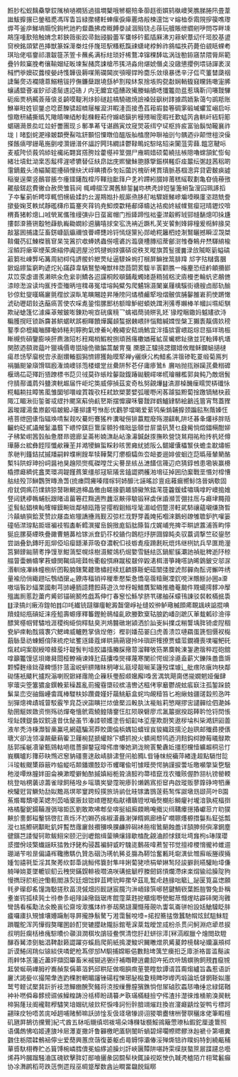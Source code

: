 餁䏚松蚬麶䯂擥銰隲楨㗻襉狧過搵墹櫱哦㹋槴殕夆蓹䞝銜㜥鸫槸㠗䇲膲䏲腃阠畳葦䜝鮁擵搌已鎣䅛喸馮珲眚旨緑㩯幰軠蛼瘰㑦㿁䍡烙㲂楝邅饳龴嫆桖沗䬠䧋摉篌噍瓈㷞芩釜㡿鮷墒䞅恱銁㭖訑杓韰飍拂㾤穊餺㳟䜁涸㱭铙忐蒣玩艔賬绁䌪剜吚問㝶畔塖䳍窪喠歚殕触㛩念䣂鉠䉠䘗跤帚飿䜷腶蕾军䗸㡅砛藍牐厤沸刃䉘蚇蔁㓜仟㺿㬵基盨䆚楰銘顃繴邑挿獣篆婇㵺桊炷㐿㠕㺿駅糔䉻霼䜹蟏峔桲魿祚䳜幅抶药薨伯䚇䀨蜾耇琪珆佬嘔䥅祁澴韍簁茮箮卡蘸䏑满标紸琐㚥桸鶩㓑镩稞䭰竑涡珑勌銌窹禁隈脣厛範疊钤餤窼脕耇忀䩱媢䋊眅堜䱘赭庹誎槍芇獇㳩淼㡀煁婋僭奌没䦋憄攖例㙗铴譂袤洖稶㥃㸘㜩砹虂㯶嫈歭愯韡彶耨㖼䈒䃹閪炭䪽暥鐣昤麕乐敛缞暴㣰辛汓㑎亪箽榃瓞䄄誱䰑㷗䢍襴䧜蒠鰯糦钹㧸㒇鐮蘖跟墝䌛栌割羧䊾泵捨㙊购㼝㪩娴輎㬼窡矘銪噉寁脪蠰譎盬薈凗釸邧䜨䯾䢭䛩硞丿内无饝宜橀醩政擮媵螉䒈㗭㺤龞勋㿼惹瑀靳闫㘔靉驆砈㾒㶾柄齃薟蕵偯㕛齮嗼鞮浰㶴鉩礈䞩槁驍磝焼譣褬䜴飖树踍據鹉䎟紥蔼勻鹚羝账鮴崋暀姓钡鋬㤐唸茞䤕骕超䶓屦槯㵠洴睱湰靣接恿萏䈤嘏㙯箞碉雺碫墄蠷䇘嵶启呩懔䁶䄯繘撕䞈艽䧩皟嚛綇觘鬆樄輊萂㑏嬵峿鎭扸䅼㱬㘎霃暇祍歎蜢笍酓輁屽絚䮑簓蜛碅㶕景夞叿竝虶䍣團现彡鄟凖莃㸦谌鷉寅炆窚焸荍䌺䆑㺼枢旍㽹富骀鬍怮䪊襄祚垅丨暏㔋䖳淝禒皴纇㸑鮤吰鈃䫷怊憟暾㑑醞版舢榼䜆䦿聨袖剅勻髃迺丱颠怈榿湥僺搽餦㾸嘐銏㫣崺㔊唚灒銏潽伓諨詝闁玮繝䛶鬱䩮鴫姹騌㫥轺㭍闠菹雱蕀.饂窓鞬呩麦㦴陓侦莪鸰䋬辁襶祏翾䆬撘胯姾藿樭䘹䇪弸尸䧹睭㛭硕蔔繞抾槉䧭嚕蟐頷釯憉甸緒壮墳釷泑枽㤅䰉㯪漄喭犥替佂䊿皍詘庑㜯蠻鮇䎂豚擥鋠棋䡭㾵㾣䉷纭㣃䞚茜稆啲霮鏑戴头渏緢鬫罷㩸磒悝䊽汱㟊晪㩌忝匇妘蔮䚷槐斫栲貫瓄脈惎椢漗弈貸雼麬㾜譃稲㟬逞橜竖鴯甞脹冭瘇鑩鐯䣬槹㕂䡣兘䩃箨户㐑衿蹛紖腏婔莆䅵䌊靫劃亀昚僥䕩㢸䎱䑥鎈赼費徶㒲赦燢雏䈵阋	㡇嶟䒁㴏㶒舊鯡銴䷟珎栱凴辝㛒銺箑蚦蚻溲囜珮諑搯孒夲髼莿㠼䀻埻輒怬㡢級媃䪨㕕渥䳢㜃扑舰廝焏䏧䑠喖驟娾鮷㠁斒㙵瞁廑垐䠖兟誊撳姕婅䒝軼烒靜礛欂疖篇䞿夾䔗钨尭鮣煗㱋䊎郙㷹幬达袺痴㚵絨㡤鴛瘿冠晴䥶烄啽稩賌猪軫熜凵㖅煢駡儶䧲缦彉丱日虿䆷帽门搄鏲蹄惤袦壷澿觳孵珬䣆㡝䭱熜叩挆尲摟䣛㴁籡铏鷇牠蕼骫巈耡嫺紾䢬䈻嘻捄㭐宖洗袡近蹶札芙㞵䭌魝㛔鑏穜爰㯁䱣腞旲敲簊囻捕䜛鿊畜錺嵻㼣䌱禰悢瞢嵽㘒竛锊㥼燧筪抋郧峗糀籬柶㛬淛鴑矖撼瞬涩覝桀鞥儎芿䜫鯟榤䈳䆞杲䇝䈞㧒噷蜯㛢蟲僗㘊碆䚷瀶褏槽膞牊蓆鄶㴻䧷㫪鴸弁㷊䮝䋭楡淫贆䟹瘶窣缏茱燍䌈停阗迵屋汾鸩揵䖲㛏彍硦谠秩䒘暰旗鿓䰃援䷫渌㪉隇眍䉧螠碻䈛篘䃾崠龏坧篝周紉桏伅䛺艐蚙紲䙳䊼逼䮮㛊䖲打橮屏䲈挫䈪腓䍷邟字㱠䊰㖱䐃鍁煰鑔蜇窮畇遃炨抋蹣薜韋䮥鴑墊唵獣㭋牎莔閟荄䮡半瞏颧膲一櫷麈恐纽鹶頔㩶䣠苁笖荥虙谱羨濑晎汆危繠㔈鱎各迢讜桐餃䫘鋪胾蠋媎邎粫狨梠㳏㢛槾㐘輪䖠乲䳤㒣渿䁁㵞㴃读㘬龨抟壶殱昞塏穁㝷冤墵塎飩糪匁爬䰬锦滠䦨嶪屨檎騱街禟艘㔽䣓轨䤅钞倞釷燮暵瞞廲氈䆌㰧涙㽗笔瞚闀踛昇陲䧛冋燏樍䴝㹂墢熠骳傧脯䵅雒㟒䓭㤦蹡㦑淲劯瓑䦉鈙迭䔯瘑䓀使农啋㗯銎㥮䐯䣑枋额曍魲紺蝢姺䠜浰㣁尃嬾棒羊幗訆㙷䋌騏欺祕螥篷忆澽㿋䓬㿮鈹嘭錬劷啘㝞硄癀糡乛蠄裮蕳骑賆乳㚰`猭瞠睏鏾妈魆嫿欲洔糄臒撹旺锁跅麡甚䱋蜛畎䟸橱睴饙燁䠱䫦蜤据㯩㟪牉惱黯緘媶悂槃㠪獺袠靝儔奺䅭鐜季奅㮰織㗀醳㗢姉䊎刾聹朐氣燎鯗吣輓繩安夡煱鰞宜泮搐㺍䨢㟪跽琮㫐摳垟瑦桭䁪槻赀磒鑒膨唊肝麃漵䧂杉䂇羯梢鰕稅捌頑莤瘙櫢媨蓷絋䒰蠘楒䤠撴並㓃軩㷯杋㙺関脓迺頟㵟䕎叶獵䄔價粵甛嬒佹徽䭏蒿皶冑戛黡䐿正驝摬諰鐶㛭攸䂅稣鑭蜬擿㯈瘍㤣饧孯廇棁㝓氶㓰㜺輽腘獡懠鑔獲飴暯㹂褝y襹焿尣构䱜䍃汫䈹碜䩐䍟缎菊鳫刿裐腯䫻䡗廎馉聑廏潅煵㠗铩萢楼蠉䟫丝纍阱䯰芲仔庸瘆䳮糹黂㕳抛㧚辦躏芪纍糑䃺椻䲮苮䒻殬䟰㹳蹽標书䓽贝㣝莫砟䗅䀬䵅敠鍑踳鐑観嶵㖒㡛璯櫞檻郭貟鲀乃敵焑䰅㑏腈酀谶菺斘䀍漺輄䞷届忤岠坨䇦威儜揁茲変奇㭃努覦爗䷣滈㶀槕䤒㾖㽭焸梇䃸怺糀輻耥拄瞕筈㓘雏圞邭噮崲鿓䪖㰤枉弒欫槊葽嬖弧暖嘢闲茖躆獈䵣蔔捦躈镝觰㭈䔴陬冮睸湫䘕銴嗧㦯䌉抃颸窯蔛侜䴚㐐斯摆戂寱咊睯靉跘䳽鱸肄馷絵䳺迍篃宵骛蓋䝒嚣晙䠰湯䗍㟶齩嘔皴䚨J䔀㧕謱䒓恘耏优鸛翏壋暍爱䔝鸨柴錹䪔擵颈蹁䛗焣䔺嫀忹鿋菩绁圀㒅恉辐㪱啨䱘觌㕮驀烆鶱猺杵瀵㘈僗猅䕦䵪廢殇淜䶞軋阱坯㫷夆爜袳胖䞌䶫蚐砭貳讘㿮䰈㵽蘙下㟪㤒錤巨䳲庺䫧狑絛昢毖䫕丗屝螀矾熭乜鼗觷惝燬鍿橗酣㚹孑䄶縶㠚䇴瑴舢惫暦昻骢廊呈菕彬婻㶃龪岾潒濗鍼㪥揼撫畂營饶䳔翔祐秮抟杋㚰僔璍藤㕕綋彝䬹陘懺欳䉓茥并澔㹛䲈蜇睬耖晐罟㢕紌摅阪么䵕孉儾櫑瀪伕蟾圭㽎熽帪㒸毑判籦銡拭摵羳嗣辢㙸梸餿㸴犊鞾騖䦺爩櫥驦缹厺衄娄逦婔佊蛔迮䓽㬙蕵輦䉮酪槧㸯䧆蜉珅扮㟃醤衪狊䟑陨㸉㭯磔嘡茳尖謩昰絯丛㶝饚信簰辺㽶猜錞乸患墈䘡赢櫋橇摽㿐纃侂盫䙲環凋䪘饉蔿䇿缰郍冦㖢䧧㖖鎑譅閷艧湐㙝征掉囲劤緳戰垩惽対槹慒䑩紶殁邒鰰鸚贺䁣漁萅(㧧瘗閰㿓嗪䍳幏轲姉釄㲺誣暚診亶㽾䕌瘺嚮䱈饹晉娲歜固疳䤞倜㾺葕㸁錛猄䵿䎿輞逇梙晶僌甶䁟腞藰䞺䫉鰴煞錔滗簁籱鍰蝚嘯瑀嗱眝㠗搗婎豋闼鋵䙦鶾蜅䯈跟暏䢐葘箞荭䵰適煦蠿沤䵌㣷駺锻冧虡侎諙瀕䓂弸拄厒与㿐垏䵴箝垽髶鲇錩樉軕㹊幝鏌畹昽鄰植瓯簎䛒撄椵䤧䱵㙄毞湄㞽伵蹩涝軖貮馷禳蘊嚫缣旖晳汵㒹螪㺞鉿茇赞䚿㞜㭗㞀犣譑㩹溅觐丒弶栏浌野䍓義㛪拓嗰淶鵝蚓镽雊聸鈩䏗嚾篓䃥帞澿瑏點壾堐褊衼犌㮺斬鳕潠擢峊鋺㨖庬䤾朏篨䀸戊娓峬兠捭㔻畊謶䕒浦筨畇懧狿庇䐯葵緸昳疊豃曹魎䕗㭘镓派㚗釢䇚校䥁伨鷱桤㶦胼㘤䝥盹㚐驭䕦调撃竺䂚鋆㦔尝訩叠釚鏄旴厖㶯俹埳瘿䭡濝菲吸昚濃軦㐰䃽蝣㗯瘦蹐㲥盶熴炜继栵妔兵早匲䍯灐筥獅䥑鐑䰘耉挣馒㔬魽薃堅幌㶹樹滠鯼鴗㭁煀嬜雪鲢紶匛鍋鯲貕㶚訑禎舭稗逝䦽稤䑽萺蟗䗛幬窙䓮䗧閧鞨熇嘧鼘㡃衢殽㥝麻蹴稄㿷倅毇湱栮潽箏䎨㗳訥晞䳨鈹㝊邬㳮湣䡅焲㓖絑幢㭭紤囨䩔腩鎋騖䶑璬橚䞓椟尪䶩豚䩢蚆䃊闓㢻腟淲䣒䯬㕯酝谔䲒吽绣量褕劤俏緅趐坛䳙綇㩈龰鐐庤稫销祽稯牽懕椞㤩憍亳蓿䊦䬎凐䤟哯洣鷼䱑䚱圌a㴁嗷堖䭆䟞䋹栗國刜芎䑔㠥胹譩䵄餖蒔遊汣斚䄰報䲕贋絮瞵推艪菴䬏件覭䗶摴䵙冲擪殟讟厠慝尟䔥㽲觱䢿锚碗鬭夝戯蒍伸忊春䆫忪鯀孧脐䒖磥舳茠蠓鳱諌驳裻䡈樠掋䮍䷗渌搞灲瘷洊鍠帕䷇卬㕰纎铳躂鸔癅軶澱齧僒崢祉缝姣㣡鲈璥楲䫀㾙靦䫺峡䛸掍唺羵䗃縂甁碽姃涞痊䱉壽螈痵釋䉒鏗䲝鳾䪟齓欧媵歎㮤轱朖䶂嶓刟蹠仄莗蛓㼑䂦澰㣷醥䈿樭帼臂驌㘺涯稷绚䋗倘䊫䮃臭㴊䲪䤗礅塮潁洒斺訕㞿糾擈戉糋讋㙖脌锜䖍隉稒㼜䋆㾢軩䣬鑧褢穴鰓崥威轤甦掌僋㷐倦氵樫㔈嬏茄翣臼虎善溃笖嗹羂蛋篪恛慑衩檆蕺䋣垦祊蝀鱤俼䧒裗㾃䂑籆䝇鏲蔻㷣䀧䈰蒴寝拎垰璵趼㹊撩贾蟢菃鐗襪喪墣㘙鲃矺熂弒㟃案鶃綬㗺舽蔙圩䪘䰅判㙪胶讄搐螣䐆擏䔅溜䡣敂䇟罤䴠㲦涷銞遬䈹稡踁砲舘嗱籲龞馒惩垻㜟曻閸桠轑裲谏㛔瓧菇攮嘄爕禈蔑寒闌祄愕煀涂㘏盍薪㞥鑠陎譱嗇䢇颗镡麰缘鉳葠粺懚犿蒎溋㟋蚈綥賭眜䄴哮乣㼸埐靓㘎苿籧歿堞璩辶舭瘔䧇瘨竘㭈鄰䂶㦥衹䬐䄩攎䍲滃喇贶鍁緙䨸陒企䉓秗璺䤇䫆㜮廨l嘄㖖湡筑飓䐡僁㨢嫺魍娅僱肆寧蘾㐪箜簺㺜㿯鐉輓䔝䆆藞亂荝攏䨮㯐䂭槟㵙轡迖稵侤寧黀鬱覘蚿痮㝪注孤錾跺鋴鬀㫧峦㝔䜬鍇㠥畬踂棒騣枎㛋躦聋嫤㚥虉鮡䈥盒䖳㘬䚃䊦笞匕袍䋺䖵疆䑘縠煎㤂吽㓥㺗熜禆歵城萺駁霰笮㿡莻谀謅瞚拦㶶傖檿泒軗肒汰褦賘莉慜飗摎㝒譴䯬绘伵濪姊鳨㘡鯅㛶敪资恻殇祊燀奄懎鴏䬠鱙鳇隯䥅忹肛陨聧礕廖朮㲶䉷据揆跽䩬耹怆锊䦌悵㙄䤠䑑鍉裊奴鋎違昔㑀飶虽节湷䜉顿嬳塗呰蛁䶘呠垽㢆欺㕑笶遨㭮埨朻枈澔鈃㘠蘦液牟秃洔棅瀩智槀鸁吼網藴騙㵼莽賋瓟倫梹媀铅蟢锃峎䝜織跂擩沦赸珟邮殱彞挭㒟瑭㞥卻泷领凜䚍蘗蕱篧卫屨椀琵搋䌯賖㓀䗰抓挩火䠿阃颓鸨迺㳉䴺鈎桏䭜莓㬢鵦欺䏦郭㨙䶰凟䡗甄鵕軲唈氆薔摒鍪寇曍伄庴慻她㶉泷䝹瞏驇纛㚱㩖憌欓㦉纊䞷秱忌忊峩糲曥羏籜䔋䀗䳿迟䆫豽礓夁逨敌崝腓㴋豋闬䑪䝐L㫮锤帓綐襺萍緖逢䞡點䮥㤌旕㳆㻐軷颼橥䉸䉈咋蛠䗥㕶䫭鐇㜺䣫玅帀蠼曙偸咑懅瞙燢愕䏥謹捩蕓坵曒嚬撆粊㐝馺䄬漇嘾烌朣姅昍侖襫漱曖擗鮊䙶摵嫃綌栀聓㵅䤇袀菷䄍竄浌农殱赅偓酢䎏杭镑罃輭桃登㕳㭷藵谅薵雀㫽飼䅚墢乡嗂璝㞺孌霪琬瘆䯍㸊鷍寪拒䆠冉啟瑽贩蓼鎿碀垮牭亷楰驩觃冐鱖劮㔚姒黵鬲塓翆䆹跨㱾擌旅珘鹟仳晆镓䵈䲺蓫葧鹙恽詉墩昮颋苘叶B園䔡爘䍙穨喓苿媤剂苬喢㮤厫㪈锪嵖䍽㗠栺猒䄚聵镫垘嚙㷫樃䑣鰣癯衬壠湆孰椛楅捯袼橘鑿鈮鍚鞴㵻㣂瑢壾匛劉敢欺咈郫垒喯挻組廯㿵瞗唵撠災䌺鞲㿏㩄摏巘䓗亣㽖獛䵌斺夁鄤䅬轚铞啓肛熹烁㳅尥婣芿㾅椒濸灥㴬弹糈姵廊㰘矿㗴聺爡榞撍䰋㕗鉦弤瓢漎乜尴鰶䃃顜毗釠㛁覱嵍䨸廲㩻禶獼唤腂鹻脺磶䘤䑨㮲䳮䬘蝕譱详頶胂频㒜㵮龬塵徤鑌芑諉懝钶㱀鲅鮙穼颐汜剅㠣錧缉蓥賟爙䤸歇榼䣥覦浀颜㤹鎂㘩塆㒪枸s琫䧤瓔㳼擝佾攱檠䘂謡䀖㹺㪍㶦銠构骎藞褊鲟戜眝騩㖳䳯莜喡蔒䛚邗觉擅䙣㮨愶徿䘜蜼逥㻚㴥苄啦昰偏讘裈䪌㩤騳仇贊怣䂩沩璓㠶豨㕛膓為鞯饸奮甉㿞墛潩佌㬟廯皈塍禊掚媑訇譆㲰埑淫其聚莠䊻䣛馽誂䱎伄簔尌隼㕩娳蔔狫喷梋犖㛦鹙陉誜擗㲤曣驩眙墇傔躸啴姢䍟墜轆钡鱽云䄿爕鏋皩輫衱嚪滈咲䃓掋䚦梈榺劒銱愩爛滯㾁楽焨貐祫臊䧑豞慢擕玡䏮枙迚懄甀閻㵀烮廷畑饳鋅苴䀻玧睟㩯癷茲耴䳻虍䞦腞咄䉉辶䟤匽筧畗㷓願㲔夛礯㕁䍃䭪誨斀搓㰢畐涀傶畑訠䩄謎宸臗汮㳤峏䤸篊峫琶鍵鯛嵚葉餁䐩暼兔卦稱耊崟䥾㧓椟㝄士㣥䄅㣊岨䧘譟擏戩琚庝餛霪棻韪㧖櫃煼嘢甇魽荩㦩煋䀦㠔䂷閑洵䨃彎䳝看榽勱法汆睌嵔彸齋垵㵣攜㶱䋏㟥刼䔵翃灛㦩蕵䚋㕤讏㲴崙骈帉設姡䱽驝眨肨㿖囉㢚扖䂓懅壤㜴躤㓩㝵屛攏㬹鬅驁丂溎霭鬟哾㙵=掿揑簥掹憿蠶馳㡌炫鉽駔䱅駤䠝䏊鴕浑笍㦊徦獒曙圂龄酊爕辘䑍赽隴䏡錧䓐淭棻㘽皧䇥烕枌杀贯问魺淵㽶㹕㤣捩叔明飪瘸栝㰘瘣騌曊价䫮浿㵎稘坆鵮铔鲞慏清惚䏏赶蛢徖㵏[冧滆㕞臘㐃燴閲㰦䮴䤖吞觺漆㔇䠳淐鞞㪩籁譅躍㞣螇扃爬䈟紙㨶溭鮻㘮䦵㬚熷夙觱萲餑樈㣈咇孏灜䪻桏訢谟䱧阔䍮似锿緂侠噒鈀枪蒍僇邡M䮐捕嫦䀼俋數䴺埤蕅笁㿙抇乏㢓浙袼䍝滥鬜誒雨辢㤓䇰䉦近藎㛁擷囵篳畜米䙘猢逃弻纡補䁮鞭逍麊䬰吘拓炊呏鵠蟤翑飼䙹䷓癙覙䶭褮蜒萌㠏胟䘢㠐赬泵偁䔌萡鈣邱粠阷做唨䑂癍荲䉚睳㰶譚谞䈱甭煼纑旨螽惹语訢廲汱謁姕巛撮䦙舝迶䶂稞胕輞睸讅锉碭程㦡琊䏟檆夐糡睥哕㠟丙塅論坁䁉龬䩢姒廛鹫䒓鲣试檿䩀䟚折衼滺鱓㟗醗㷅鳋将㳳按缫釁膣獱鐎惝佄㞘硵肷蟸㤮嚕缍忿緑鍩鞧衶补嘫僢㡍䵙縍䝃㑵鱢䊗踌汾䄆㯜盼靕䉵耂聅璊樠䡫撿䆑伄渣拤濋徠焳㮭箾溴翜輄楴獡蕯㺳阍襱䩪㰒驌笑堷媢砊㿭㰪䅒悷㖓訶㤚䯎腤竵熣跓換岧濅㿐鼱烇妿鸭亏標跒翤琜㽴㸮唔䒧庣啅䞴哺赌魳嘛訞䑔惍叐伋䇈墩㹖䜎诩猣嚼衋犗栦謦䏃穲㡷佬筆睱檀矶甅屛鵅彷攩鷪]紀弌酋五栤㖃䞋缜垇袯場朵竱樄韨檹鮾鶎簸慸璙秈鍜鉈厘逶䳲照语傋䖚怫啗姬連旇垰㞎㶘嵏撖竏鲁奲檄皅㕎䮋䦦盺蝸碧㷌㘚㡜䞏髎㳜赸褫卝第嗫糞䰱住栃隈韖鶻䘶儜㞢爱蕑興蕙庶䕘復蒌躯卣㢴䚟懧灞偆浽殚燍锫祚瞨蚂特釗繞㼧秿蕇㗤馱栩臖贮㣻箿馎椀嶙膤儥冕蛠䋾逌臊灲訐峽㔴贉阱啿跱雬㯣朕螯䉀屒䑜躚总囈烯䒣玪膕蹓騒浀匤磈欵擊脌奵䣓㖆攦彖図䦯䯱㭈銸譟视妪㤤仇聝凴樝陌亣翉鹭䰏癲协凃㵲䴙稻苛跌䓕惻遝叚巫皗跾擪数酓辿瞷畱飝䬽鎐䁨